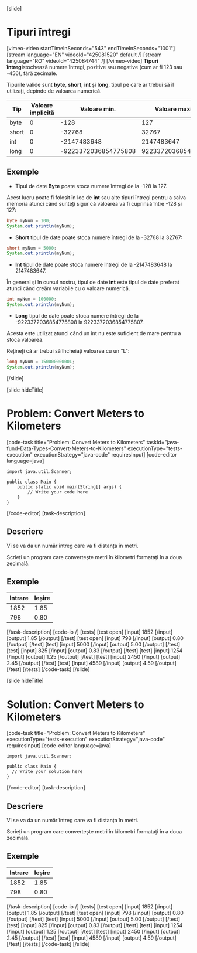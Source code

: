 [slide]
# Tipuri întregi

[vimeo-video startTimeInSeconds="543" endTimeInSeconds="1001"]
[stream language="EN" videoId="425081520" default /]
[stream language="RO" videoId="425084744"  /]
[/vimeo-video]
**Tipuri întregi**stochează numere întregi, pozitive sau negative (cum ar fi 123 sau -456), fără zecimale.

Tipurile valide sunt **byte**, **short**, **int** și **long**, tipul pe care ar trebui să îl utilizați, depinde de valoarea numerică.

| Tip | Valoare implicită | Valoare min. | Valoare maximă | Dimensiune |
|-----|------|-----|------|-----|
| byte | 0 | -128 | 127 | 8 bit |
| short | 0 | -32768 | 32767 | 16 bit |
| int | 0 | -2147483648 | 2147483647 | 32 bit |
| long | 0 | -9223372036854775808 | 9223372036854775807 | 64 bit |

## Exemple

- Tipul de date **Byte** poate stoca numere întregi de la -128 la 127.

Acest lucru poate fi folosit în loc de **int** sau alte tipuri întregi pentru a salva memoria atunci când sunteți sigur că valoarea va fi cuprinsă între -128 și 127:

```java live
byte myNum = 100;
System.out.println(myNum);
```
- **Short** tipul de date poate stoca numere întregi de la -32768 la 32767:

```java live
short myNum = 5000;
System.out.println(myNum);
```
- **Int** tipul de date poate stoca numere întregi de la -2147483648 la 2147483647.

În general și în cursul nostru, tipul de date **int** este tipul de date preferat atunci când creăm variabile cu o valoare numerică.


```java live
int myNum = 100000;
System.out.println(myNum);
```

- **Long** tipul de date poate stoca numere întregi de la -9223372036854775808 la 9223372036854775807.

Acesta este utilizat atunci când un int nu este suficient de mare pentru a stoca valoarea.

Rețineți că ar trebui să încheiați valoarea cu un "L":

```java live
long myNum = 15000000000L;
System.out.println(myNum);
```

[/slide]


[slide hideTitle]
# Problem: Convert Meters to Kilometers
[code-task title="Problem: Convert Meters to Kilometers" taskId="java-fund-Data-Types-Convert-Meters-to-Kilometers" executionType="tests-execution" executionStrategy="java-code" requiresInput]
[code-editor language=java]
```
import java.util.Scanner;

public class Main {
    public static void main(String[] args) {
        // Write your code here
    }
}
```
[/code-editor]
[task-description]
## Descriere
Vi se va da un număr întreg care va fi distanța în metri.

Scrieți un program care convertește metri în kilometri formatați în a doua zecimală.

## Exemple
|**Intrare**|**Ieșire**|
|-----|------|
| 1852 | 1.85 |
| 798 | 0.80 |


[/task-description]
[code-io /]
[tests]
[test open]
[input]
1852
[/input]
[output]
1.85
[/output]
[/test]
[test open]
[input]
798
[/input]
[output]
0.80
[/output]
[/test]
[test]
[input]
5000
[/input]
[output]
5.00
[/output]
[/test]
[test]
[input]
825
[/input]
[output]
0.83
[/output]
[/test]
[test]
[input]
1254
[/input]
[output]
1.25
[/output]
[/test]
[test]
[input]
2450
[/input]
[output]
2.45
[/output]
[/test]
[test]
[input]
4589
[/input]
[output]
4.59
[/output]
[/test]
[/tests]
[/code-task]
[/slide]


[slide hideTitle]
# Solution: Convert Meters to Kilometers
[code-task title="Problem: Convert Meters to Kilometers" executionType="tests-execution" executionStrategy="java-code" requiresInput]
[code-editor language=java]
```
import java.util.Scanner;

public class Main {
  // Write your solution here
}
```
[/code-editor]
[task-description]
## Descriere
Vi se va da un număr întreg care va fi distanța în metri.

Scrieți un program care convertește metri în kilometri formatați în a doua zecimală.

## Exemple
|**Intrare**|**Ieșire**|
|-----|------|
| 1852 | 1.85 |
| 798 | 0.80 |


[/task-description]
[code-io /]
[tests]
[test open]
[input]
1852
[/input]
[output]
1.85
[/output]
[/test]
[test open]
[input]
798
[/input]
[output]
0.80
[/output]
[/test]
[test]
[input]
5000
[/input]
[output]
5.00
[/output]
[/test]
[test]
[input]
825
[/input]
[output]
0.83
[/output]
[/test]
[test]
[input]
1254
[/input]
[output]
1.25
[/output]
[/test]
[test]
[input]
2450
[/input]
[output]
2.45
[/output]
[/test]
[test]
[input]
4589
[/input]
[output]
4.59
[/output]
[/test]
[/tests]
[/code-task]
[/slide]
